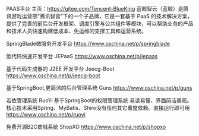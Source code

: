 
PAAS平台
主页：https://gitee.com/Tencent-BlueKing
蓝鲸智云（蓝鲸）是腾讯游戏运营部“腾讯智营”下的一个子品牌，它是一套基于 PaaS 的技术解决方案，提供了完善的前后台开发框架、调度引擎与公共组件等模块，可以帮助业务的产品和技术人员快速构建低成本、免运维的支撑工具和运营系统。


SpringBlade微服务开发平台
https://www.oschina.net/p/springblade



低代码快速开发平台 JEPaaS
https://www.oschina.net/p/jepaas

基于代码生成器的 J2EE 开发平台 Jeecg-Boot
https://www.oschina.net/p/jeecg-boot

基于SpringBoot,更简洁的后台管理系统 Guns
https://www.oschina.net/p/guns

若依管理系统 RuoYi
基于SpringBoot的权限管理系统 易读易懂、界面简洁美观。 核心技术采用Spring、MyBatis、Shiro没有任何其它重度依赖。直接运行即可用
https://www.oschina.net/p/ruoyi


免费开源B2C商城系统 ShopXO 
https://www.oschina.net/p/shopxo


